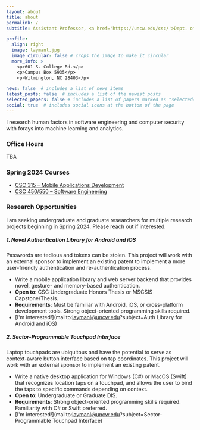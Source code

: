 ```yaml
---
layout: about
title: about
permalink: /
subtitle: Assistant Professor, <a href='https://uncw.edu/csc/'>Dept. of Computer Science</a>, <a href="https://www.uncw.edu/">UNCW</a>. 

profile:
  align: right
  image: laymanl.jpg
  image_circular: false # crops the image to make it circular
  more_info: >
    <p>601 S. College Rd.</p>
    <p>Campus Box 5935</p>
    <p>Wilmington, NC 28403</p>

news: false  # includes a list of news items
latest_posts: false  # includes a list of the newest posts
selected_papers: false # includes a list of papers marked as "selected={true}"
social: true  # includes social icons at the bottom of the page
---
```


I research human factors in software engineering and computer security with forays into machine learning and analytics.

<!-- # Teaching -->

### Office Hours
TBA

### Spring 2024 Courses
- [CSC 315 &ndash; Mobile Applications Development](https://uncw.instructure.com/courses/77305)
- [CSC 450/550 &ndash; Software Engineering](https://uncw.instructure.com/courses/77262)


<!-- 
### Previous
- CSC 231 &ndash; Introduction to Data Structures
- CSC 242 &ndash; Computer Organization
- CSC 315 &ndash; Mobile Applications Development
- CSC 475/591 &ndash; Engineering Secure Software 
- [CSC 351 &ndash; Applied Software Securty](https://uncw.instructure.com/courses/63301)
- [CSC 450/550 &ndash; Software Engineering](https://uncw.instructure.com/courses/67153)
-->

### Research Opportunities
I am seeking undergraduate and graduate researchers for multiple research projects beginning in Spring 2024. Please reach out if interested.

<!-- ##### 1. Visual Assistant for Git in VSCode
The learning curve for proper git usage is steep, but a visual representation of git state and next steps can help. 
- Conduct research with students on difficulties in learning the git platform.
- Implement a Visual Studio Code plugin to visualize the state of git repos and provide recommendations.
- **Requirements**: minimum 3.2 GPA and junior or higher standing, strong programming skills. Experience with JavaScript preferred.
- [I'm interested!](mailto:laymanl@uncw.edu?subject=Visual Assistant for Git) -->

<!-- ##### 1. Coastal Eco Explorer Mobile App Development
The [Coastal Eco Explorer](https://uncw.edu/academics/colleges/wce/partnerships-centers/coastal-eco-explorer/) ([Android](https://play.google.com/store/apps/details?id=edu.uncwrf.coastalecoexplorer&hl=en_US&gl=US), [iOS](https://apps.apple.com/us/app/coastal-eco-explorer/id1500638322)) is UNCW's first homegrown app. It is a cross-platform mobile application that delivers educational information about Carolina Beach State Park and Fort Fisher State Recreation Area. This project will update the app's functionality.
- **<span>$</span><span>$</span><span>$</span> Paid opportunity <span>$</span><span>$</span><span>$</span>**
- Contribute to a published, downloaded piece of software and learn about app publishing.
- Implement best software development practices.
- **Requirements**: Experience with Flutter and strong object-oriented programming skills are required.
- [I'm interested!](mailto:laymanl@uncw.edu?subject=Coastal Eco Explorer) -->

<!-- ##### 2. Trust in AI-Assisted Coding
LLMs like ChatGPT can generate code, but should we trust the results or sharing our data?
- Systematically identify the limits of code-generation LLMs in software coding and testing tasks.
- Conduct studies with programmers to discover LLM usage patterns and limitations.
- **Requirements**: minimum 3.2 GPA and junior or higher standing, strong Python skills 
- [I'm interested!](mailto:laymanl@uncw.edu?subject=Trust in AI-Assisted Coding) -->

<!-- ##### 3. Performance Impact of Cybersecurity Tool UI Design
How does the design (color, audio, interruption) of cybersecurity alarm system UIs impact analyst performance?
- Conduct studies of humans performing a cybersecurity task and capture their physiological outputs, including eye tracking and GSR.
- **Requirements**: minimum 3.2 GPA and junior or higher standing, strong programming skills, experience in JavaScript or React/Electron development.
- [I'm interested!](mailto:laymanl@uncw.edu?subject=Impact of Cyber UI Design) -->


##### 1. Novel Authentication Library for Android and iOS
Passwords are tedious and tokens can be stolen. This project will work with an external sponsor to implement an existing patent to implement a more user-friendly authentication and re-authentication process.
- Write a mobile application library and web server backend that provides novel, gesture- and memory-based authentication.
- **Open to**: CSC Undergraduate Honors Thesis or MSCSIS Capstone/Thesis.
- **Requirements**: Must be familiar with Android, iOS, or cross-platform development tools. Strong object-oriented programming skills required.
- [I'm interested!](mailto:laymanl@uncw.edu?subject=Auth Library for Android and iOS)

##### 2. Sector-Programmable Touchpad Interface
Laptop touchpads are ubiquitous and have the potential to serve as context-aware button interface based on tap coordinates. This project will work with an external sponsor to implement an existing patent.
- Write a native desktop application for Windows (C#) or MacOS (Swift) that recognizes location taps on a touchpad, and allows the user to bind the taps to specific commands depending on context.
- **Open to**: Undergraduate or Graduate DIS.
- **Requirements**: Strong object-oriented programming skills required. Familiarity with C# or Swift preferred.
- [I'm interested!](mailto:laymanl@uncw.edu?subject=Sector-Programmable Touchpad Interface)
